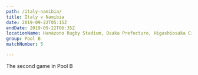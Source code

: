 ```yaml
---
path: /italy-namibia/
title: Italy v Namibia
date: 2019-09-22T05:15Z
endDate: 2019-09-22T06:35Z
locationName: Hanazono Rugby Stadium, Osaka Prefecture, Higashiosaka City
group: Pool B
matchNumber: 5

---
```

The second game in Pool B